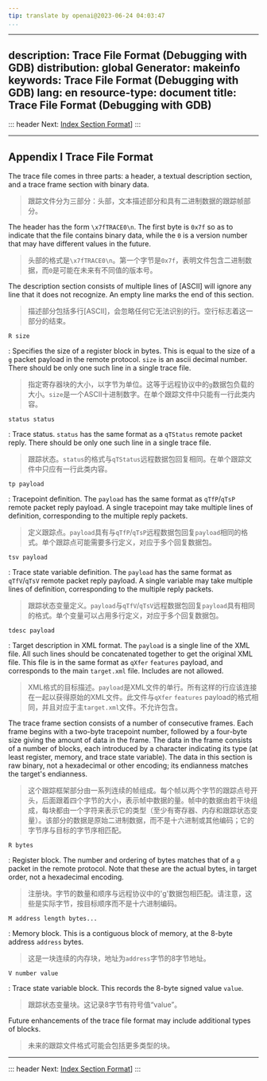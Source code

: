 ```yaml
---
tip: translate by openai@2023-06-24 04:03:47
...
```

---
description: Trace File Format (Debugging with GDB)
distribution: global
Generator: makeinfo
keywords: Trace File Format (Debugging with GDB)
lang: en
resource-type: document
title: Trace File Format (Debugging with GDB)
---
::: header
Next: [Index Section Format](Index-Section-Format.html#Index-Section-Format)]
:::

---

## Appendix I Trace File Format


The trace file comes in three parts: a header, a textual description section, and a trace frame section with binary data.

> 跟踪文件分为三部分：头部，文本描述部分和具有二进制数据的跟踪帧部分。


The header has the form `\x7fTRACE0\n`. The first byte is `0x7f` so as to indicate that the file contains binary data, while the `0` is a version number that may have different values in the future.

> 头部的格式是`\x7fTRACE0\n`。第一个字节是`0x7f`，表明文件包含二进制数据，而`0`是可能在未来有不同值的版本号。


The description section consists of multiple lines of [ASCII] will ignore any line that it does not recognize. An empty line marks the end of this section.

> 描述部分包括多行[ASCII]，会忽略任何它无法识别的行。空行标志着这一部分的结束。

`R size`


:   Specifies the size of a register block in bytes. This is equal to the size of a `g` packet payload in the remote protocol. `size` is an ascii decimal number. There should be only one such line in a single trace file.

> 指定寄存器块的大小，以字节为单位。这等于远程协议中的`g`数据包负载的大小。`size`是一个ASCII十进制数字。在单个跟踪文件中只能有一行此类内容。

`status status`


:   Trace status. `status` has the same format as a `qTStatus` remote packet reply. There should be only one such line in a single trace file.

> 跟踪状态。`status`的格式与`qTStatus`远程数据包回复相同。在单个跟踪文件中只应有一行此类内容。

`tp payload`


:   Tracepoint definition. The `payload` has the same format as `qTfP`/`qTsP` remote packet reply payload. A single tracepoint may take multiple lines of definition, corresponding to the multiple reply packets.

> 定义跟踪点。`payload`具有与`qTfP`/`qTsP`远程数据包回复`payload`相同的格式。单个跟踪点可能需要多行定义，对应于多个回复数据包。

`tsv payload`


:   Trace state variable definition. The `payload` has the same format as `qTfV`/`qTsV` remote packet reply payload. A single variable may take multiple lines of definition, corresponding to the multiple reply packets.

> 跟踪状态变量定义。`payload`与`qTfV`/`qTsV`远程数据包回复`payload`具有相同的格式。单个变量可以占用多行定义，对应于多个回复数据包。

`tdesc payload`


:   Target description in XML format. The `payload` is a single line of the XML file. All such lines should be concatenated together to get the original XML file. This file is in the same format as `qXfer` `features` payload, and corresponds to the main `target.xml` file. Includes are not allowed.

> XML格式的目标描述。`payload`是XML文件的单行。所有这样的行应该连接在一起以获得原始的XML文件。此文件与`qXfer` `features` payload的格式相同，并且对应于主`target.xml`文件。不允许包含。


The trace frame section consists of a number of consecutive frames. Each frame begins with a two-byte tracepoint number, followed by a four-byte size giving the amount of data in the frame. The data in the frame consists of a number of blocks, each introduced by a character indicating its type (at least register, memory, and trace state variable). The data in this section is raw binary, not a hexadecimal or other encoding; its endianness matches the target's endianness.

> 这个跟踪框架部分由一系列连续的帧组成。每个帧以两个字节的跟踪点号开头，后面跟着四个字节的大小，表示帧中数据的量。帧中的数据由若干块组成，每块都由一个字符来表示它的类型（至少有寄存器、内存和跟踪状态变量）。该部分的数据是原始二进制数据，而不是十六进制或其他编码；它的字节序与目标的字节序相匹配。

`R bytes`


:   Register block. The number and ordering of bytes matches that of a `g` packet in the remote protocol. Note that these are the actual bytes, in target order, not a hexadecimal encoding.

> 注册块。字节的数量和顺序与远程协议中的'g'数据包相匹配。请注意，这些是实际字节，按目标顺序而不是十六进制编码。

`M address length bytes...`


:   Memory block. This is a contiguous block of memory, at the 8-byte address `address` bytes.

> 这是一块连续的内存块，地址为`address`字节的8字节地址。

`V number value`


:   Trace state variable block. This records the 8-byte signed value `value`.

> 跟踪状态变量块。这记录8字节有符号值“value”。


Future enhancements of the trace file format may include additional types of blocks.

> 未来的跟踪文件格式可能会包括更多类型的块。

---

::: header
Next: [Index Section Format](Index-Section-Format.html#Index-Section-Format)]
:::
